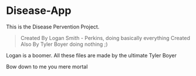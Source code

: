 # Disease-App
This is the Disease Pervention Project.
> Created By Logan Smith - Perkins, doing basically everything
> Created Also By Tyler Boyer doing nothing ;)

Logan is a boomer. All these files are made by the ultimate Tyler Boyer

Bow down to me you mere mortal
